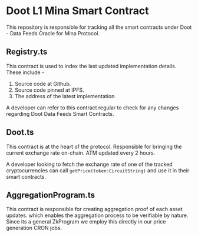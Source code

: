 # Doot L1 Mina Smart Contract

This repository is responsible for tracking all the smart contracts under Doot - Data Feeds Oracle for Mina Protocol.

## Registry.ts

This contract is used to index the last updated implementation details.
These include -

1. Source code at Github.
2. Source code pinned at IPFS.
3. The address of the latest implementation.

A developer can refer to this contract regular to check for any changes regarding Doot Data Feeds Smart Contracts.

## Doot.ts

This contract is at the heart of the protocol. Responsible for bringing the current exchange rate on-chain. ATM updated every 2 hours.

A developer looking to fetch the exchange rate of one of the tracked cryptocurrencies can call `getPrice(token:CircuitString)` and use it in their smart contracts.

## AggregationProgram.ts

This contract is responsible for creating aggregation proof of each asset updates. which enables the aggregation process to be verifiable by nature. Since its a general ZkProgram we employ this directly in our price generation CRON jobs.
